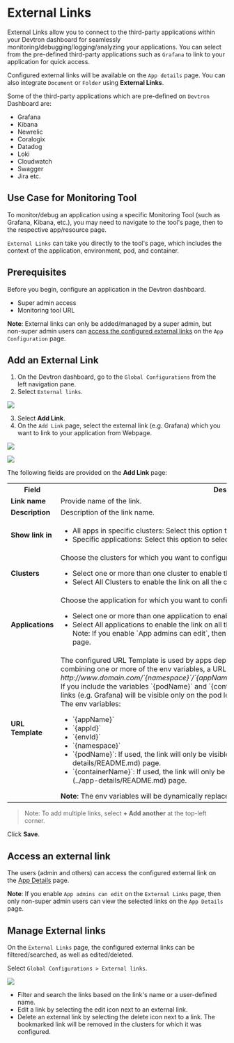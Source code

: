 # External Links

External Links allow you to connect to the third-party applications within your Devtron dashboard for seamlessly monitoring/debugging/logging/analyzing your applications. You can select from the pre-defined third-party applications such as `Grafana` to link to your application for quick access.

Configured external links will be available on the `App details` page. You can also integrate `Document` or `Folder` using **External Links**.

Some of the third-party applications which are pre-defined on `Devtron` Dashboard are:
* Grafana
* Kibana
* Newrelic
* Coralogix
* Datadog
* Loki
* Cloudwatch
* Swagger 
* Jira etc.



## Use Case for Monitoring Tool

To monitor/debug an application using a specific Monitoring Tool (such as Grafana, Kibana, etc.), you may need to navigate to the tool's page, then to the respective app/resource page.

`External Links` can take you directly to the tool's page, which includes the context of the application, environment, pod, and container.

## Prerequisites

Before you begin, configure an application in the Devtron dashboard.

- Super admin access
- Monitoring tool URL

**Note**: External links can only be added/managed by a super admin, but non-super admin users can [access the configured external links](../app-details/README.md) on the `App Configuration` page.

## Add an External Link

1. On the Devtron dashboard, go to the `Global Configurations` from the left navigation pane.
2. Select `External links`.
   
![](https://devtron-public-asset.s3.us-east-2.amazonaws.com/images/global-configurations/external-links/external-links-v2.jpg)

3. Select **Add Link**.
4. On the `Add Link` page, select the external link (e.g. Grafana) which you want to link to your application from Webpage.


![](https://devtron-public-asset.s3.us-east-2.amazonaws.com/images/global-configurations/external-links/external-add-link.jpg)

![](https://devtron-public-asset.s3.us-east-2.amazonaws.com/images/global-configurations/external-links/external-link-specific-applications.jpg)

The following fields are provided on the **Add Link** page:

<table>
    <row>
        <th>Field</th>
        <th>Description</th>
    </row>
    <tr>
        <td><b>Link name</b></td>
        <td>Provide name of the link.</td>
    </tr>
    <tr>
        <td><b>Description</b></td>
        <td>Description of the link name.</td>
    </tr>
    <tr>
        <td><b>Show link in</b></td>
        <td> <ul>
                <li>All apps in specific clusters: Select this option to select the cluster.</li>
                <li>Specific applications: Select this option to select the application.</li>                
            </ul></td>
    </tr>
    <tr>
        <td><b>Clusters</b></td>
        <td>
            Choose the clusters for which you want to configure the selected external link with.
            <ul>
                <li>Select one or more than one cluster to enable the link on the specified clusters.</li>
                <li>Select All Clusters to enable the link on all the clusters.</li>                
            </ul>
        </td>
    </tr>
    <tr>
        <td><b>Applications</b></td>
        <td>
            Choose the application for which you want to configure the selected external link with.
            <ul>
                <li>Select one or more than one application to enable the link on the specified application.</li>
                <li>Select All applications to enable the link on all the applications.<br />Note: If you enable `App admins can edit`, then you can view the selected links on the App-Details page. </li>                
            </ul>
        </td>
    </tr>
    <tr>
        <td><b>URL Template</b></td>
        <td>
            The configured URL Template is used by apps deployed on the selected clusters/applications.            
            By combining one or more of the env variables, a URL with the structure shown below can be created:<br />
            <i>http://www.domain.com/`{namespace}`/`{appName}`/details/`{appId}`/env/`{envId}`/details/`{podName}`</i>
            <br />
            If you include the variables `{podName}` and `{containerName}` in the URL template, then the configured links (e.g. Grafana) will be visible only on the pod level and container level respectively.<br />
            The env variables:
            <ul>
                <li>`{appName}`</li>
                <li>`{appId}`</li>
                <li>`{envId}`</li>
                <li>`{namespace}`</li>
                <li>`{podName}`: If used, the link will only be visible at the pod level on the [App Details](../app-details/README.md) page.</li>
                <li>`{containerName}`: If used, the link will only be visible at the container level on the [App Details](../app-details/README.md) page. </li>
            </ul>
            <b>Note</b>: The env variables will be dynamically replaced by the values that you used to configure the link.           
        </td>
    </tr>
</table>


> Note: To add multiple links, select **+ Add another** at the top-left corner.

Click **Save**.

## Access an external link

The users (admin and others) can access the configured external link on the [App Details](../app-details/README.md) page. 

**Note**: If you enable `App admins can edit` on the `External Links` page, then only non-super admin users can view the selected links on the `App Details` page. 

## Manage External links

On the `External Links` page, the configured external links can be filtered/searched, as well as edited/deleted.

Select `Global Configurations > External links`.

![](https://devtron-public-asset.s3.us-east-2.amazonaws.com/images/global-configurations/external-links/manage-external-links-v2.jpg)

* Filter and search the links based on the link's name or a user-defined name.
* Edit a link by selecting the edit icon next to an external link.
* Delete an external link by selecting the delete icon next to a link. The bookmarked link will be removed in the clusters for which it was configured.
